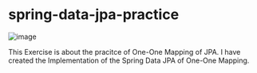 # spring-data-jpa-practice

![image](https://user-images.githubusercontent.com/91623908/222192287-19422582-5f46-4345-8672-72626bc49ab0.png)

This Exercise is about the pracitce of One-One Mapping of JPA.
I have created the Implementation of the Spring Data JPA of One-One Mapping.

